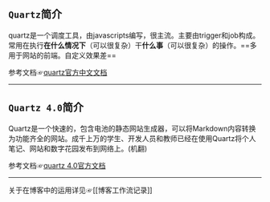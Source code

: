 
## `Quartz`简介
quartz是一个调度工具，由javascripts编写，很主流。主要由trigger和job构成。常用在执行**在什么情况下**（可以很复杂）干**什么事**（可以很复杂）的操作。==多用于网站的前端。自定义效果差==

参考文档☞[quartz官方中文文档](https://xuzongbao.gitbooks.io/quartz/content/)

---

## `Quartz 4.0`简介
Quartz是一个快速的，包含电池的静态网站生成器，可以将Markdown内容转换为功能齐全的网站。成千上万的学生、开发人员和教师已经在使用Quartz将个人笔记、网站和数字花园发布到网络上。(机翻)

参考文档☞[quartz 4.0官方文档](https://quartz.jzhao.xyz/)

---
关于在博客中的运用详见☞[[博客工作流记录]]


